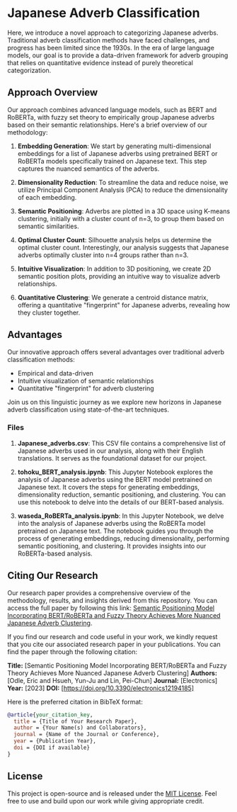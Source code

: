 # Japanese Adverb Classification

Here, we introduce a novel approach to categorizing Japanese adverbs. Traditional adverb classification methods have faced challenges, and progress has been limited since the 1930s. In the era of large language models, our goal is to provide a data-driven framework for adverb grouping that relies on quantitative evidence instead of purely theoretical categorization.

## Approach Overview

Our approach combines advanced language models, such as BERT and RoBERTa, with fuzzy set theory to empirically group Japanese adverbs based on their semantic relationships. Here's a brief overview of our methodology:

1. **Embedding Generation**: We start by generating multi-dimensional embeddings for a list of Japanese adverbs using pretrained BERT or RoBERTa models specifically trained on Japanese text. This step captures the nuanced semantics of the adverbs.

2. **Dimensionality Reduction**: To streamline the data and reduce noise, we utilize Principal Component Analysis (PCA) to reduce the dimensionality of each embedding.

3. **Semantic Positioning**: Adverbs are plotted in a 3D space using K-means clustering, initially with a cluster count of n=3, to group them based on semantic similarities.

4. **Optimal Cluster Count**: Silhouette analysis helps us determine the optimal cluster count. Interestingly, our analysis suggests that Japanese adverbs optimally cluster into n=4 groups rather than n=3.

5. **Intuitive Visualization**: In addition to 3D positioning, we create 2D semantic position plots, providing an intuitive way to visualize adverb relationships.

6. **Quantitative Clustering**: We generate a centroid distance matrix, offering a quantitative "fingerprint" for Japanese adverbs, revealing how they cluster together.

## Advantages

Our innovative approach offers several advantages over traditional adverb classification methods:

- Empirical and data-driven
- Intuitive visualization of semantic relationships
- Quantitative "fingerprint" for adverb clustering

Join us on this linguistic journey as we explore new horizons in Japanese adverb classification using state-of-the-art techniques.

### Files

1. **Japanese_adverbs.csv**: This CSV file contains a comprehensive list of Japanese adverbs used in our analysis, along with their English translations. It serves as the foundational dataset for our project.

2. **tohoku_BERT_analysis.ipynb**: This Jupyter Notebook explores the analysis of Japanese adverbs using the BERT model pretrained on Japanese text. It covers the steps for generating embeddings, dimensionality reduction, semantic positioning, and clustering. You can use this notebook to delve into the details of our BERT-based analysis.

3. **waseda_RoBERTa_analysis.ipynb**: In this Jupyter Notebook, we delve into the analysis of Japanese adverbs using the RoBERTa model pretrained on Japanese text. The notebook guides you through the process of generating embeddings, reducing dimensionality, performing semantic positioning, and clustering. It provides insights into our RoBERTa-based analysis.

## Citing Our Research

Our research paper provides a comprehensive overview of the methodology, results, and insights derived from this repository. You can access the full paper by following this link: [Semantic Positioning Model Incorporating BERT/RoBERTa and Fuzzy Theory Achieves More Nuanced Japanese Adverb Clustering](https://www.mdpi.com/2079-9292/12/19/4185/pdf).

If you find our research and code useful in your work, we kindly request that you cite our associated research paper in your publications. You can find the paper through the following citation:

**Title:** [Semantic Positioning Model Incorporating BERT/RoBERTa and Fuzzy Theory Achieves More Nuanced Japanese Adverb Clustering]
**Authors:** [Odle, Eric and Hsueh, Yun-Ju and Lin, Pei-Chun]
**Journal:** [Electronics]
**Year:** [2023]
**DOI:** [https://doi.org/10.3390/electronics12194185]

Here is the preferred citation in BibTeX format:

```bibtex
@article{your_citation_key,
  title = {Title of Your Research Paper},
  author = {Your Name(s) and Collaborators},
  journal = {Name of the Journal or Conference},
  year = {Publication Year},
  doi = {DOI if available}
}
```
## License

This project is open-source and is released under the [MIT License](LICENSE). Feel free to use and build upon our work while giving appropriate credit.
